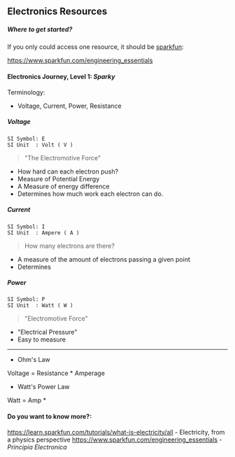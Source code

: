## Electronics Resources
##### Where to get started?

If you only could access one resource, it should be [sparkfun](/sparkfun):

https://www.sparkfun.com/engineering_essentials

#### Electronics Journey, Level 1: *Sparky*

Terminology:
  - Voltage, Current, Power, Resistance

##### Voltage
```
SI Symbol: E
SI Unit  : Volt ( V )
```
>"The Electromotive Force"
- How hard can each electron push?
- Measure of Potential Energy
- A Measure of energy difference
- Determines how much work each electron can do.


##### Current
```
SI Symbol: I
SI Unit  : Ampere ( A )
```
> How many electrons are there?

- A measure of the amount of electrons passing a given point
- Determines 

##### Power
```
SI Symbol: P
SI Unit  : Watt ( W )
```
>"Electromotive Force"
- "Electrical Pressure"
- Easy to measure


---


- Ohm's Law

Voltage = Resistance * Amperage 

- Watt's Power Law

Watt = Amp *


#### Do you want to know more?:  
https://learn.sparkfun.com/tutorials/what-is-electricity/all - Electricity, from a physics perspective
https://www.sparkfun.com/engineering_essentials - *Principia Electronica*
